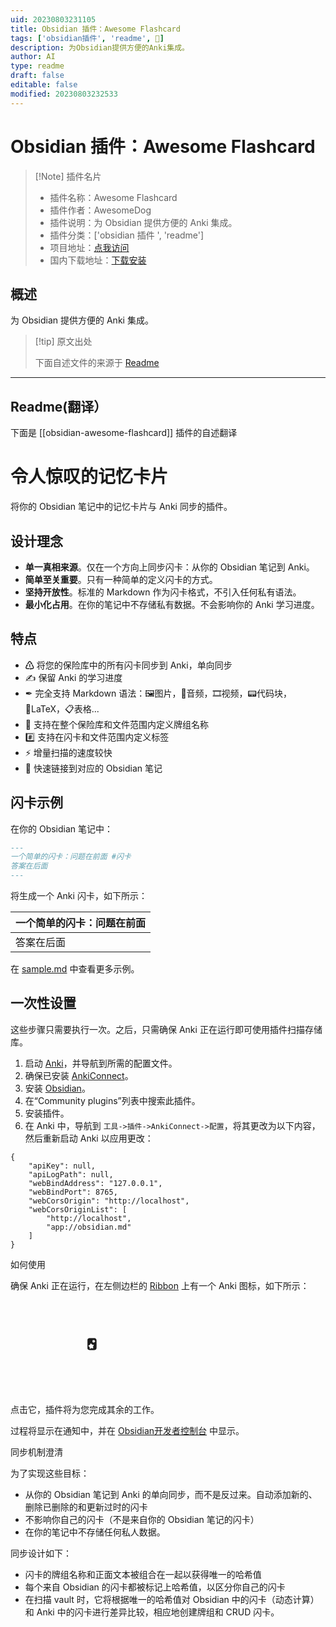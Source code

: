 ```yaml
---
uid: 20230803231105
title: Obsidian 插件：Awesome Flashcard
tags: ['obsidian插件', 'readme', ️⃣]
description: 为Obsidian提供方便的Anki集成。
author: AI
type: readme
draft: false
editable: false
modified: 20230803232533
---
```


# Obsidian 插件：Awesome Flashcard

> [!Note] 插件名片
> - 插件名称：Awesome Flashcard
> - 插件作者：AwesomeDog
> - 插件说明：为 Obsidian 提供方便的 Anki 集成。
> - 插件分类：['obsidian 插件 ', 'readme']
> - 项目地址：[点我访问](https://github.com/AwesomeDog/obsidian-awesome-flashcard)
> - 国内下载地址：[下载安装](https://pkmer.cn/products/plugin/pluginMarket/?obsidian-awesome-flashcard)

## 概述

为 Obsidian 提供方便的 Anki 集成。

> [!tip] 原文出处
>
>下面自述文件的来源于 [Readme](https://ghproxy.net/https://raw.githubusercontent.com/AwesomeDog/obsidian-awesome-flashcard/main/README.md)
>

---

## Readme(翻译）

下面是 [[obsidian-awesome-flashcard]] 插件的自述翻译

# 令人惊叹的记忆卡片

将你的 Obsidian 笔记中的记忆卡片与 Anki 同步的插件。

## 设计理念

- **单一真相来源**。仅在一个方向上同步闪卡：从你的 Obsidian 笔记到 Anki。
- **简单至关重要**。只有一种简单的定义闪卡的方式。
- **坚持开放性**。标准的 Markdown 作为闪卡格式，不引入任何私有语法。
- **最小化占用**。在你的笔记中不存储私有数据。不会影响你的 Anki 学习进度。

## 特点

- ♳ 将您的保险库中的所有闪卡同步到 Anki，单向同步
- ✍ 保留 Anki 的学习进度
- ✒ 完全支持 Markdown 语法：🖼️图片，🎤音频，🎞️视频，📟代码块，🔢LaTeX，📋表格...
- 🎴 支持在整个保险库和文件范围内定义牌组名称
- #️⃣ 支持在闪卡和文件范围内定义标签
- ⚡ 增量扫描的速度较快
- 🔗 快速链接到对应的 Obsidian 笔记

## 闪卡示例

在你的 Obsidian 笔记中：

```markdown
---
一个简单的闪卡：问题在前面 #闪卡
答案在后面
---
```

将生成一个 Anki 闪卡，如下所示：

| 一个简单的闪卡：问题在前面 |
|------------------------|
| 答案在后面             |

在 [sample.md](tests/files/sample.md) 中查看更多示例。

## 一次性设置

这些步骤只需要执行一次。之后，只需确保 Anki 正在运行即可使用插件扫描存储库。

1. 启动 [Anki](https://apps.ankiweb.net/)，并导航到所需的配置文件。
2. 确保已安装 [AnkiConnect](https://github.com/FooSoft/anki-connect)。
3. 安装 [Obsidian](https://obsidian.md/)。
4. 在“Community plugins”列表中搜索此插件。
5. 安装插件。
6. 在 Anki 中，导航到 `工具->插件->AnkiConnect->配置`，将其更改为以下内容，然后重新启动 Anki 以应用更改：

```
{
    "apiKey": null,
    "apiLogPath": null,
    "webBindAddress": "127.0.0.1",
    "webBindPort": 8765,
    "webCorsOrigin": "http://localhost",
    "webCorsOriginList": [
        "http://localhost",
        "app://obsidian.md"
    ]
}
```

如何使用

确保 Anki 正在运行，在左侧边栏的 [Ribbon](https://help.obsidian.md/User+interface/Workspace/Ribbon) 上有一个 Anki 图标，如下所示：

<svg transform="scale(0.2)">
<path fill="currentColor" stroke="currentColor" d="M 27.00,3.53 C 18.43,6.28 16.05,10.38 16.00,19.00 16.00,19.00 16.00,80.00 16.00,80.00 16.00,82.44 15.87,85.73 16.74,88.00 20.66,98.22 32.23,97.00 41.00,97.00 41.00,97.00 69.00,97.00 69.00,97.00 76.63,96.99 82.81,95.84 86.35,88.00 88.64,82.94 88.00,72.79 88.00,67.00 88.00,67.00 88.00,24.00 88.00,24.00 87.99,16.51 87.72,10.42 80.98,5.65 76.04,2.15 69.73,3.00 64.00,3.00 64.00,3.00 27.00,3.53 27.00,3.53 Z M 68.89,15.71 C 74.04,15.96 71.96,19.20 74.01,22.68 74.01,22.68 76.72,25.74 76.72,25.74 80.91,30.85 74.53,31.03 71.92,34.29 70.70,35.81 70.05,38.73 67.81,39.09 65.64,39.43 63.83,37.03 61.83,36.00 59.14,34.63 56.30,35.24 55.08,33.40 53.56,31.11 56.11,28.55 56.20,25.00 56.24,23.28 55.32,20.97 56.20,19.35 57.67,16.66 60.89,18.51 64.00,17.71 64.00,17.71 68.89,15.71 68.89,15.71 Z M 43.06,43.86 C 49.81,45.71 48.65,51.49 53.21,53.94 56.13,55.51 59.53,53.51 62.94,54.44 64.83,54.96 66.30,56.05 66.54,58.11 67.10,62.74 60.87,66.31 60.69,71.00 60.57,74.03 64.97,81.26 61.40,83.96 57.63,86.82 51.36,80.81 47.00,82.22 43.96,83.20 40.23,88.11 36.11,87.55 29.79,86.71 33.95,77.99 32.40,74.18 30.78,70.20 24.67,68.95 23.17,64.97 22.34,62.79 23.39,61.30 25.15,60.09 28.29,57.92 32.74,58.49 35.44,55.57 39.11,51.60 36.60,45.74 43.06,43.86 Z" />
</svg>

点击它，插件将为您完成其余的工作。

过程将显示在通知中，并在 [Obsidian开发者控制台](https://forum.obsidian.md/t/how-to-access-the-console/16703/9) 中显示。

同步机制澄清

为了实现这些目标：

- 从你的 Obsidian 笔记到 Anki 的单向同步，而不是反过来。自动添加新的、删除已删除的和更新过时的闪卡
- 不影响你自己的闪卡（不是来自你的 Obsidian 笔记的闪卡）
- 在你的笔记中不存储任何私人数据。

同步设计如下：

- 闪卡的牌组名称和正面文本被组合在一起以获得唯一的哈希值
- 每个来自 Obsidian 的闪卡都被标记上哈希值，以区分你自己的闪卡
- 在扫描 vault 时，它将根据唯一的哈希值对 Obsidian 中的闪卡（动态计算）和 Anki 中的闪卡进行差异比较，相应地创建牌组和 CRUD 闪卡。



